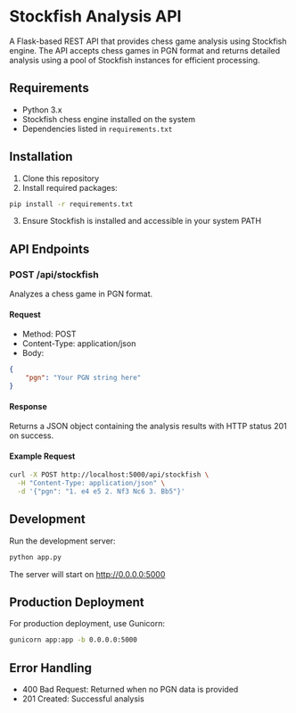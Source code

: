 # Stockfish Analysis API

A Flask-based REST API that provides chess game analysis using Stockfish engine. The API accepts chess games in PGN format and returns detailed analysis using a pool of Stockfish instances for efficient processing.

## Requirements

- Python 3.x
- Stockfish chess engine installed on the system
- Dependencies listed in `requirements.txt`

## Installation

1. Clone this repository
2. Install required packages:
```bash
pip install -r requirements.txt
```
3. Ensure Stockfish is installed and accessible in your system PATH

## API Endpoints

### POST /api/stockfish

Analyzes a chess game in PGN format.

#### Request
- Method: POST
- Content-Type: application/json
- Body:
```json
{
    "pgn": "Your PGN string here"
}
```

#### Response
Returns a JSON object containing the analysis results with HTTP status 201 on success.

#### Example Request
```bash
curl -X POST http://localhost:5000/api/stockfish \
  -H "Content-Type: application/json" \
  -d '{"pgn": "1. e4 e5 2. Nf3 Nc6 3. Bb5"}'
```

## Development

Run the development server:
```bash
python app.py
```
The server will start on http://0.0.0.0:5000

## Production Deployment

For production deployment, use Gunicorn:
```bash
gunicorn app:app -b 0.0.0.0:5000
```

## Error Handling

- 400 Bad Request: Returned when no PGN data is provided
- 201 Created: Successful analysis
